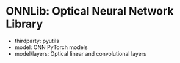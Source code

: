 # ONNLib: Optical Neural Network Library
* thirdparty: pyutils
* model: ONN PyTorch models
* model/layers: Optical linear and convolutional layers


